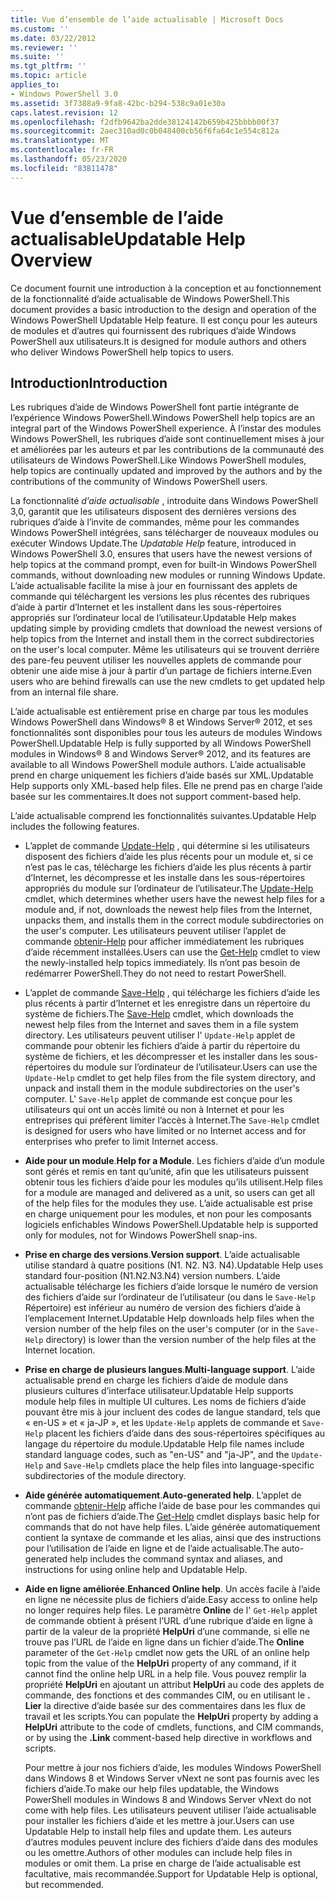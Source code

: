```yaml
---
title: Vue d’ensemble de l’aide actualisable | Microsoft Docs
ms.custom: ''
ms.date: 03/22/2012
ms.reviewer: ''
ms.suite: ''
ms.tgt_pltfrm: ''
ms.topic: article
applies_to:
- Windows PowerShell 3.0
ms.assetid: 3f7388a9-9fa8-42bc-b294-538c9a01e30a
caps.latest.revision: 12
ms.openlocfilehash: f2dfb9642ba2dde38124142b659b425bbbb00f37
ms.sourcegitcommit: 2aec310ad0c0b048400cb56f6fa64c1e554c812a
ms.translationtype: MT
ms.contentlocale: fr-FR
ms.lasthandoff: 05/23/2020
ms.locfileid: "83811478"
---
```

# <a name="updatable-help-overview"></a><span data-ttu-id="845b4-102">Vue d’ensemble de l’aide actualisable</span><span class="sxs-lookup"><span data-stu-id="845b4-102">Updatable Help Overview</span></span>

<span data-ttu-id="845b4-103">Ce document fournit une introduction à la conception et au fonctionnement de la fonctionnalité d’aide actualisable de Windows PowerShell.</span><span class="sxs-lookup"><span data-stu-id="845b4-103">This document provides a basic introduction to the design and operation of the Windows PowerShell Updatable Help feature.</span></span> <span data-ttu-id="845b4-104">Il est conçu pour les auteurs de modules et d’autres qui fournissent des rubriques d’aide Windows PowerShell aux utilisateurs.</span><span class="sxs-lookup"><span data-stu-id="845b4-104">It is designed for module authors and others who deliver Windows PowerShell help topics to users.</span></span>

## <a name="introduction"></a><span data-ttu-id="845b4-105">Introduction</span><span class="sxs-lookup"><span data-stu-id="845b4-105">Introduction</span></span>

<span data-ttu-id="845b4-106">Les rubriques d’aide de Windows PowerShell font partie intégrante de l’expérience Windows PowerShell.</span><span class="sxs-lookup"><span data-stu-id="845b4-106">Windows PowerShell help topics are an integral part of the Windows PowerShell experience.</span></span> <span data-ttu-id="845b4-107">À l’instar des modules Windows PowerShell, les rubriques d’aide sont continuellement mises à jour et améliorées par les auteurs et par les contributions de la communauté des utilisateurs de Windows PowerShell.</span><span class="sxs-lookup"><span data-stu-id="845b4-107">Like Windows PowerShell modules, help topics are continually updated and improved by the authors and by the contributions of the community of Windows PowerShell users.</span></span>

<span data-ttu-id="845b4-108">La fonctionnalité *d’aide actualisable* , introduite dans Windows PowerShell 3,0, garantit que les utilisateurs disposent des dernières versions des rubriques d’aide à l’invite de commandes, même pour les commandes Windows PowerShell intégrées, sans télécharger de nouveaux modules ou exécuter Windows Update.</span><span class="sxs-lookup"><span data-stu-id="845b4-108">The *Updatable Help* feature, introduced in Windows PowerShell 3.0, ensures that users have the newest versions of help topics at the command prompt, even for built-in Windows PowerShell commands, without downloading new modules or running Windows Update.</span></span> <span data-ttu-id="845b4-109">L’aide actualisable facilite la mise à jour en fournissant des applets de commande qui téléchargent les versions les plus récentes des rubriques d’aide à partir d’Internet et les installent dans les sous-répertoires appropriés sur l’ordinateur local de l’utilisateur.</span><span class="sxs-lookup"><span data-stu-id="845b4-109">Updatable Help makes updating simple by providing cmdlets that download the newest versions of help topics from the Internet and install them in the correct subdirectories on the user's local computer.</span></span> <span data-ttu-id="845b4-110">Même les utilisateurs qui se trouvent derrière des pare-feu peuvent utiliser les nouvelles applets de commande pour obtenir une aide mise à jour à partir d’un partage de fichiers interne.</span><span class="sxs-lookup"><span data-stu-id="845b4-110">Even users who are behind firewalls can use the new cmdlets to get updated help from an internal file share.</span></span>

<span data-ttu-id="845b4-111">L’aide actualisable est entièrement prise en charge par tous les modules Windows PowerShell dans Windows® 8 et Windows Server® 2012, et ses fonctionnalités sont disponibles pour tous les auteurs de modules Windows PowerShell.</span><span class="sxs-lookup"><span data-stu-id="845b4-111">Updatable Help is fully supported by all Windows PowerShell modules in Windows® 8 and Windows Server® 2012, and its features are available to all Windows PowerShell module authors.</span></span> <span data-ttu-id="845b4-112">L’aide actualisable prend en charge uniquement les fichiers d’aide basés sur XML.</span><span class="sxs-lookup"><span data-stu-id="845b4-112">Updatable Help supports only XML-based help files.</span></span> <span data-ttu-id="845b4-113">Elle ne prend pas en charge l’aide basée sur les commentaires.</span><span class="sxs-lookup"><span data-stu-id="845b4-113">It does not support comment-based help.</span></span>

<span data-ttu-id="845b4-114">L’aide actualisable comprend les fonctionnalités suivantes.</span><span class="sxs-lookup"><span data-stu-id="845b4-114">Updatable Help includes the following features.</span></span>

- <span data-ttu-id="845b4-115">L’applet de commande [Update-Help](/powershell/module/Microsoft.PowerShell.Core/Update-Help) , qui détermine si les utilisateurs disposent des fichiers d’aide les plus récents pour un module et, si ce n’est pas le cas, télécharge les fichiers d’aide les plus récents à partir d’Internet, les décompresse et les installe dans les sous-répertoires appropriés du module sur l’ordinateur de l’utilisateur.</span><span class="sxs-lookup"><span data-stu-id="845b4-115">The [Update-Help](/powershell/module/Microsoft.PowerShell.Core/Update-Help) cmdlet, which determines whether users have the newest help files for a module and, if not, downloads the newest help files from the Internet, unpacks them, and installs them in the correct module subdirectories on the user's computer.</span></span>
  <span data-ttu-id="845b4-116">Les utilisateurs peuvent utiliser l’applet de commande [obtenir-Help](/powershell/module/Microsoft.PowerShell.Core/Get-Help) pour afficher immédiatement les rubriques d’aide récemment installées.</span><span class="sxs-lookup"><span data-stu-id="845b4-116">Users can use the [Get-Help](/powershell/module/Microsoft.PowerShell.Core/Get-Help) cmdlet to view the newly-installed help topics immediately.</span></span>
  <span data-ttu-id="845b4-117">Ils n’ont pas besoin de redémarrer PowerShell.</span><span class="sxs-lookup"><span data-stu-id="845b4-117">They do not need to restart PowerShell.</span></span>

- <span data-ttu-id="845b4-118">L’applet de commande [Save-Help](/powershell/module/Microsoft.PowerShell.Core/Save-Help) , qui télécharge les fichiers d’aide les plus récents à partir d’Internet et les enregistre dans un répertoire du système de fichiers.</span><span class="sxs-lookup"><span data-stu-id="845b4-118">The [Save-Help](/powershell/module/Microsoft.PowerShell.Core/Save-Help) cmdlet, which downloads the newest help files from the Internet and saves them in a file system directory.</span></span> <span data-ttu-id="845b4-119">Les utilisateurs peuvent utiliser l' `Update-Help` applet de commande pour obtenir les fichiers d’aide à partir du répertoire du système de fichiers, et les décompresser et les installer dans les sous-répertoires du module sur l’ordinateur de l’utilisateur.</span><span class="sxs-lookup"><span data-stu-id="845b4-119">Users can use the `Update-Help` cmdlet to get help files from the file system directory, and unpack and install them in the module subdirectories on the user's computer.</span></span> <span data-ttu-id="845b4-120">L' `Save-Help` applet de commande est conçue pour les utilisateurs qui ont un accès limité ou non à Internet et pour les entreprises qui préfèrent limiter l’accès à Internet.</span><span class="sxs-lookup"><span data-stu-id="845b4-120">The `Save-Help` cmdlet is designed for users who have limited or no Internet access and for enterprises who prefer to limit Internet access.</span></span>

- <span data-ttu-id="845b4-121">**Aide pour un module**.</span><span class="sxs-lookup"><span data-stu-id="845b4-121">**Help for a Module**.</span></span> <span data-ttu-id="845b4-122">Les fichiers d’aide d’un module sont gérés et remis en tant qu’unité, afin que les utilisateurs puissent obtenir tous les fichiers d’aide pour les modules qu’ils utilisent.</span><span class="sxs-lookup"><span data-stu-id="845b4-122">Help files for a module are managed and delivered as a unit, so users can get all of the help files for the modules they use.</span></span> <span data-ttu-id="845b4-123">L’aide actualisable est prise en charge uniquement pour les modules, et non pour les composants logiciels enfichables Windows PowerShell.</span><span class="sxs-lookup"><span data-stu-id="845b4-123">Updatable help is supported only for modules, not for Windows PowerShell snap-ins.</span></span>

- <span data-ttu-id="845b4-124">**Prise en charge des versions**.</span><span class="sxs-lookup"><span data-stu-id="845b4-124">**Version support**.</span></span> <span data-ttu-id="845b4-125">L’aide actualisable utilise standard à quatre positions (N1. N2. N3. N4).</span><span class="sxs-lookup"><span data-stu-id="845b4-125">Updatable Help uses standard four-position (N1.N2.N3.N4) version numbers.</span></span> <span data-ttu-id="845b4-126">L’aide actualisable télécharge les fichiers d’aide lorsque le numéro de version des fichiers d’aide sur l’ordinateur de l’utilisateur (ou dans le `Save-Help` Répertoire) est inférieur au numéro de version des fichiers d’aide à l’emplacement Internet.</span><span class="sxs-lookup"><span data-stu-id="845b4-126">Updatable Help downloads help files when the version number of the help files on the user's computer (or in the `Save-Help` directory) is lower than the version number of the  help files at the Internet location.</span></span>

- <span data-ttu-id="845b4-127">**Prise en charge de plusieurs langues**.</span><span class="sxs-lookup"><span data-stu-id="845b4-127">**Multi-language support**.</span></span> <span data-ttu-id="845b4-128">L’aide actualisable prend en charge les fichiers d’aide de module dans plusieurs cultures d’interface utilisateur.</span><span class="sxs-lookup"><span data-stu-id="845b4-128">Updatable Help supports module help files in multiple UI cultures.</span></span> <span data-ttu-id="845b4-129">Les noms de fichiers d’aide pouvant être mis à jour incluent des codes de langue standard, tels que « en-US » et « ja-JP », et les `Update-Help` applets de commande et `Save-Help` placent les fichiers d’aide dans des sous-répertoires spécifiques au langage du répertoire du module.</span><span class="sxs-lookup"><span data-stu-id="845b4-129">Updatable Help file names include standard language codes, such as "en-US" and "ja-JP", and the `Update-Help` and `Save-Help` cmdlets place the help files into language-specific subdirectories of the module directory.</span></span>

- <span data-ttu-id="845b4-130">**Aide générée automatiquement**.</span><span class="sxs-lookup"><span data-stu-id="845b4-130">**Auto-generated help**.</span></span> <span data-ttu-id="845b4-131">L’applet de commande [obtenir-Help](/powershell/module/Microsoft.PowerShell.Core/Get-Help) affiche l’aide de base pour les commandes qui n’ont pas de fichiers d’aide.</span><span class="sxs-lookup"><span data-stu-id="845b4-131">The [Get-Help](/powershell/module/Microsoft.PowerShell.Core/Get-Help) cmdlet displays basic help for commands that do not have help files.</span></span> <span data-ttu-id="845b4-132">L’aide générée automatiquement contient la syntaxe de commande et les alias, ainsi que des instructions pour l’utilisation de l’aide en ligne et de l’aide actualisable.</span><span class="sxs-lookup"><span data-stu-id="845b4-132">The auto-generated help includes the command syntax and aliases, and instructions for using online help and Updatable Help.</span></span>

- <span data-ttu-id="845b4-133">**Aide en ligne améliorée**.</span><span class="sxs-lookup"><span data-stu-id="845b4-133">**Enhanced Online help**.</span></span> <span data-ttu-id="845b4-134">Un accès facile à l’aide en ligne ne nécessite plus de fichiers d’aide.</span><span class="sxs-lookup"><span data-stu-id="845b4-134">Easy access to online help no longer requires help files.</span></span> <span data-ttu-id="845b4-135">Le paramètre **Online** de l' `Get-Help` applet de commande obtient à présent l’URL d’une rubrique d’aide en ligne à partir de la valeur de la propriété **HelpUri** d’une commande, si elle ne trouve pas l’URL de l’aide en ligne dans un fichier d’aide.</span><span class="sxs-lookup"><span data-stu-id="845b4-135">The **Online** parameter of the `Get-Help` cmdlet now gets the URL of an online help topic from the value of the **HelpUri** property of any command, if it cannot find the online help URL in a help file.</span></span> <span data-ttu-id="845b4-136">Vous pouvez remplir la propriété **HelpUri** en ajoutant un attribut **HelpUri** au code des applets de commande, des fonctions et des commandes CIM, ou en utilisant le **. Lier** la directive d’aide basée sur des commentaires dans les flux de travail et les scripts.</span><span class="sxs-lookup"><span data-stu-id="845b4-136">You can populate the **HelpUri** property by adding a **HelpUri** attribute to the code of cmdlets, functions, and CIM commands, or by using the **.Link** comment-based help directive in workflows and scripts.</span></span>

  <span data-ttu-id="845b4-137">Pour mettre à jour nos fichiers d’aide, les modules Windows PowerShell dans Windows 8 et Windows Server vNext ne sont pas fournis avec les fichiers d’aide.</span><span class="sxs-lookup"><span data-stu-id="845b4-137">To make our help files updatable, the Windows PowerShell modules in Windows 8 and Windows Server vNext do not come with help files.</span></span> <span data-ttu-id="845b4-138">Les utilisateurs peuvent utiliser l’aide actualisable pour installer les fichiers d’aide et les mettre à jour.</span><span class="sxs-lookup"><span data-stu-id="845b4-138">Users can use Updatable Help to install help files and update them.</span></span> <span data-ttu-id="845b4-139">Les auteurs d’autres modules peuvent inclure des fichiers d’aide dans des modules ou les omettre.</span><span class="sxs-lookup"><span data-stu-id="845b4-139">Authors of other modules can include help files in modules or omit them.</span></span> <span data-ttu-id="845b4-140">La prise en charge de l’aide actualisable est facultative, mais recommandée.</span><span class="sxs-lookup"><span data-stu-id="845b4-140">Support for Updatable Help is optional, but recommended.</span></span>

